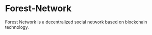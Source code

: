 # Forest-Network
Forest Network is a decentralized social network based on blockchain technology.  

